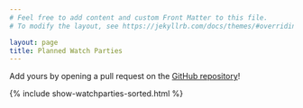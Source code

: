 ```yaml
---
# Feel free to add content and custom Front Matter to this file.
# To modify the layout, see https://jekyllrb.com/docs/themes/#overriding-theme-defaults

layout: page
title: Planned Watch Parties
---
```


Add yours by opening a pull request on the [GitHub repository](https://github.com/ICSE-Watch-Parties/2021)!

{% include show-watchparties-sorted.html %}
